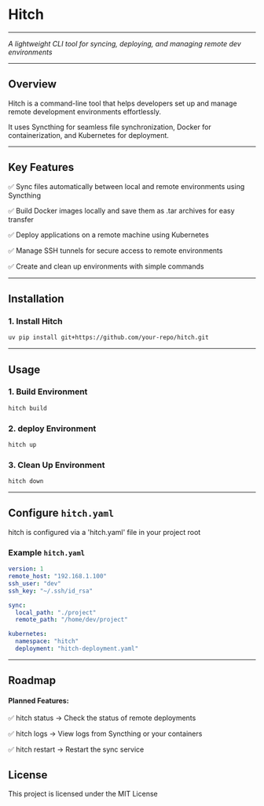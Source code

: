 # Hitch

---

*A lightweight CLI tool for syncing, deploying, and managing remote dev environments*

---

## Overview

Hitch is a command-line tool that helps developers set up and manage remote development environments effortlessly. 

It uses Syncthing for seamless file synchronization, Docker for containerization, and Kubernetes for deployment.

---

## Key Features

✅ Sync files automatically between local and remote environments using Syncthing

✅ Build Docker images locally and save them as .tar archives for easy transfer

✅ Deploy applications on a remote machine using Kubernetes

✅ Manage SSH tunnels for secure access to remote environments

✅ Create and clean up environments with simple commands

---

## Installation

### 1. Install Hitch

```bash
uv pip install git+https://github.com/your-repo/hitch.git
```

---

## Usage

### 1. Build Environment

```bash
hitch build
```

### 2. deploy Environment

```bash 
hitch up
```

### 3. Clean Up Environment

```bash
hitch down
```

---

## Configure `hitch.yaml`

hitch is configured via a 'hitch.yaml' file in your project root

### Example `hitch.yaml`

```yaml
version: 1
remote_host: "192.168.1.100"
ssh_user: "dev"
ssh_key: "~/.ssh/id_rsa"

sync:
  local_path: "./project"
  remote_path: "/home/dev/project"

kubernetes:
  namespace: "hitch"
  deployment: "hitch-deployment.yaml"
```

---

## Roadmap

#### Planned Features:

✅ hitch status → Check the status of remote deployments

✅ hitch logs → View logs from Syncthing or your containers

✅ hitch restart → Restart the sync service

## License

This project is licensed under the MIT License 